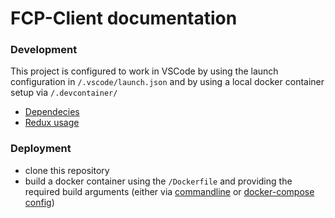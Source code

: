 # FCP-Client documentation

### Development
This project is configured to work in VSCode by using the launch configuration in `/.vscode/launch.json` and by using a local docker container setup via `/.devcontainer/`

* [Dependecies](dependencies.md)
* [Redux usage](redux.md)

### Deployment
* clone this repository
* build a docker container using the `/Dockerfile` and providing the required build
  arguments (either via [commandline](https://docs.docker.com/engine/reference/commandline/build/#set-build-time-variables---build-arg) or [docker-compose config](https://docs.docker.com/compose/compose-file/#args))

